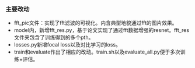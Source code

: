 ### 主要改动
* fft_pic文件：实现了fft滤波的可视化。内含典型地貌通过fft的图片效果。
* model内，新增fft_res.py，基于论文实现了通过fft数据增强的resnet。fft_res文件夹包含了训练得到的多个pth。
* losses.py新增focal loss以及对比学习的loss。
* train和evaluate作出了相应的改动。train.sh以及evaluate_all.py便于多次训练+评估。
